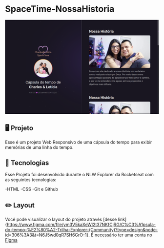 # SpaceTime-NossaHistoria

<p align="center">
  <img src="/.github/preview.png" alt="demonstraçãod od projeto" whidth="100%" />
</p>

## 🖥️ Projeto 
Esse é um projeto Web Responsivo  de uma cápsula do tempo para exibir memórias de uma linha do tempo.

## 🚀 Tecnologias
Esse Projeto foi desenvolvido durante o NLW Explorer da Rocketseat com as seguintes tecnologias:

-HTML
-CSS
-Git e Github

## ✏️ Layout
Você pode visualizar o layout do projeto através
[desse link]{https://www.figma.com/file/ym3V5kaXeWl2t37NKfCjRG/C%C3%A1psula-do-tempo-%E2%80%A2-Trilha-Explorer-(Community)?type=design&node-id=306%3A3&t=N6J5wd0qR7SH6GrO-1}.
É necessário ter uma conta no [Figma](https://www.figma.com)